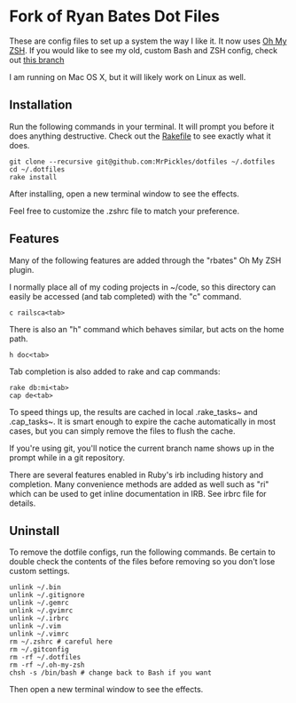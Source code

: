 # Fork of Ryan Bates Dot Files

These are config files to set up a system the way I like it. It now uses [Oh My ZSH](https://github.com/robbyrussell/oh-my-zsh). If you would like to see my old, custom Bash and ZSH config, check out [this branch](https://github.com/ryanb/dotfiles/tree/custom-bash-zsh)

I am running on Mac OS X, but it will likely work on Linux as well.


## Installation

Run the following commands in your terminal. It will prompt you before it does anything destructive. Check out the [Rakefile](https://github.com/ryanb/dotfiles/blob/custom-bash-zsh/Rakefile) to see exactly what it does.

```terminal
git clone --recursive git@github.com:MrPickles/dotfiles ~/.dotfiles
cd ~/.dotfiles
rake install
```

After installing, open a new terminal window to see the effects.

Feel free to customize the .zshrc file to match your preference.


## Features

Many of the following features are added through the "rbates" Oh My ZSH plugin.

I normally place all of my coding projects in ~/code, so this directory can easily be accessed (and tab completed) with the "c" command.

```terminal
c railsca<tab>
```

There is also an "h" command which behaves similar, but acts on the home path.

```terminal
h doc<tab>
```

Tab completion is also added to rake and cap commands:

```
rake db:mi<tab>
cap de<tab>
```

To speed things up, the results are cached in local .rake_tasks~ and .cap_tasks~. It is smart enough to expire the cache automatically in most cases, but you can simply remove the files to flush the cache.

If you're using git, you'll notice the current branch name shows up in the prompt while in a git repository.

There are several features enabled in Ruby's irb including history and completion. Many convenience methods are added as well such as "ri" which can be used to get inline documentation in IRB. See irbrc file for details.


## Uninstall

To remove the dotfile configs, run the following commands. Be certain to double check the contents of the files before removing so you don't lose custom settings.

```
unlink ~/.bin
unlink ~/.gitignore
unlink ~/.gemrc
unlink ~/.gvimrc
unlink ~/.irbrc
unlink ~/.vim
unlink ~/.vimrc
rm ~/.zshrc # careful here
rm ~/.gitconfig
rm -rf ~/.dotfiles
rm -rf ~/.oh-my-zsh
chsh -s /bin/bash # change back to Bash if you want
```

Then open a new terminal window to see the effects.
